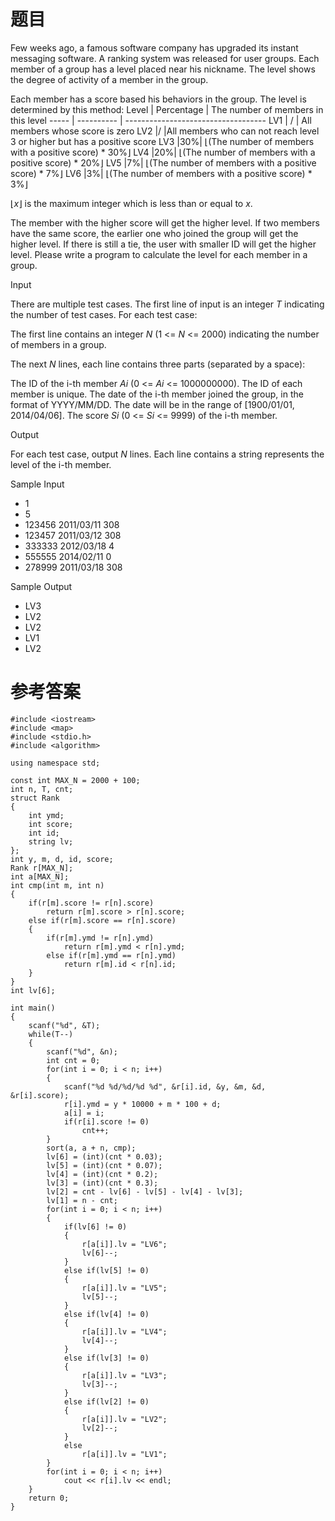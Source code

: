 # 题目
Few weeks ago, a famous software company has upgraded its instant messaging software. A ranking system was released for user groups. Each member of a group has a level placed near his nickname. The level shows the degree of activity of a member in the group.

Each member has a score based his behaviors in the group. The level is determined by this method:
Level | Percentage  | The number of members in this level
----- | ----------  | -----------------------------------
LV1 | /	| All members whose score is zero
LV2	|/	|All members who can not reach level 3 or higher but has a positive score
LV3	|30%|	⌊(The number of members with a positive score) * 30%⌋
LV4	|20%|	⌊(The number of members with a positive score) * 20%⌋
LV5	|7%|	⌊(The number of members with a positive score) * 7%⌋
LV6	|3%|	⌊(The number of members with a positive score) * 3%⌋

⌊<var>x</var>⌋ is the maximum integer which is less than or equal to <var>x</var>.
 
 The member with the higher score will get the higher level. If two members have the same score, the earlier one who joined the group will get the higher level. If there is still a tie, the user with smaller ID will get the higher level.
Please write a program to calculate the level for each member in a group.

Input

There are multiple test cases. The first line of input is an integer <var>T</var> indicating the number of test cases. For each test case:

The first line contains an integer <var>N</var> (1 <= <var>N</var> <= 2000) indicating the number of members in a group.

The next <var>N</var> lines, each line contains three parts (separated by a space):

The ID of the i-th member <var>Ai</var> (0 <= <var>Ai</var> <= 1000000000). The ID of each member is unique.
The date of the i-th member joined the group, in the format of YYYY/MM/DD. The date will be in the range of [1900/01/01, 2014/04/06].
The score <var>Si</var> (0 <= <var>Si</var> <= 9999) of the i-th member.

Output

For each test case, output <var>N</var> lines. Each line contains a string represents the level of the i-th member.

Sample Input
* 1
* 5
* 123456 2011/03/11 308
* 123457 2011/03/12 308
* 333333 2012/03/18 4
* 555555 2014/02/11 0
* 278999 2011/03/18 308

Sample Output

* LV3
* LV2
* LV2
* LV1
* LV2

# 参考答案
    #include <iostream>
    #include <map>
    #include <stdio.h>
    #include <algorithm>

    using namespace std;

    const int MAX_N = 2000 + 100;
    int n, T, cnt;
    struct Rank
    {
        int ymd;
        int score;
        int id;
        string lv;
    };
    int y, m, d, id, score;
    Rank r[MAX_N];
    int a[MAX_N];
    int cmp(int m, int n)
    {
        if(r[m].score != r[n].score)
            return r[m].score > r[n].score;
        else if(r[m].score == r[n].score)
        {
            if(r[m].ymd != r[n].ymd)
                return r[m].ymd < r[n].ymd;
            else if(r[m].ymd == r[n].ymd)
                return r[m].id < r[n].id;
        }
    }
    int lv[6];

    int main()
    {
        scanf("%d", &T);
        while(T--)
        {
            scanf("%d", &n);
            int cnt = 0;
            for(int i = 0; i < n; i++)
            {
                scanf("%d %d/%d/%d %d", &r[i].id, &y, &m, &d, &r[i].score);
                r[i].ymd = y * 10000 + m * 100 + d;
                a[i] = i;
                if(r[i].score != 0)
                    cnt++;
            }
            sort(a, a + n, cmp);
            lv[6] = (int)(cnt * 0.03);
            lv[5] = (int)(cnt * 0.07);
            lv[4] = (int)(cnt * 0.2);
            lv[3] = (int)(cnt * 0.3);
            lv[2] = cnt - lv[6] - lv[5] - lv[4] - lv[3];
            lv[1] = n - cnt;
            for(int i = 0; i < n; i++)
            {
                if(lv[6] != 0)
                {
                    r[a[i]].lv = "LV6";
                    lv[6]--;
                }
                else if(lv[5] != 0)
                {
                    r[a[i]].lv = "LV5";
                    lv[5]--;
                }
                else if(lv[4] != 0)
                {
                    r[a[i]].lv = "LV4";
                    lv[4]--;
                }
                else if(lv[3] != 0)
                {
                    r[a[i]].lv = "LV3";
                    lv[3]--;
                }
                else if(lv[2] != 0)
                {
                    r[a[i]].lv = "LV2";
                    lv[2]--;
                }
                else
                    r[a[i]].lv = "LV1";
            }
            for(int i = 0; i < n; i++)
                cout << r[i].lv << endl;
        }
        return 0;
    }
